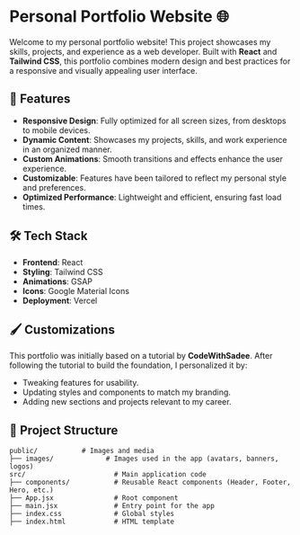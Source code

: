 # Personal Portfolio Website 🌐

Welcome to my personal portfolio website! This project showcases my skills, projects, and experience as a web developer. Built with **React** and **Tailwind CSS**, this portfolio combines modern design and best practices for a responsive and visually appealing user interface.

## 🚀 Features

- **Responsive Design**: Fully optimized for all screen sizes, from desktops to mobile devices.
- **Dynamic Content**: Showcases my projects, skills, and work experience in an organized manner.
- **Custom Animations**: Smooth transitions and effects enhance the user experience.
- **Customizable**: Features have been tailored to reflect my personal style and preferences.
- **Optimized Performance**: Lightweight and efficient, ensuring fast load times.

## 🛠️ Tech Stack

- **Frontend**: React
- **Styling**: Tailwind CSS
- **Animations**: GSAP
- **Icons**: Google Material Icons
- **Deployment**: Vercel

## 🖌️ Customizations

This portfolio was initially based on a tutorial by **CodeWithSadee**. After following the tutorial to build the foundation, I personalized it by:
- Tweaking features for usability.
- Updating styles and components to match my branding.
- Adding new sections and projects relevant to my career.

## 📂 Project Structure

```plaintext
public/           # Images and media
├── images/             # Images used in the app (avatars, banners, logos)
src/                      # Main application code
├── components/           # Reusable React components (Header, Footer, Hero, etc.)
├── App.jsx               # Root component
├── main.jsx              # Entry point for the app
├── index.css             # Global styles
├── index.html            # HTML template
